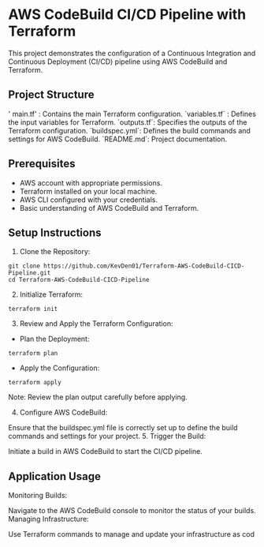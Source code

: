 # AWS CodeBuild CI/CD Pipeline with Terraform
This project demonstrates the configuration of a Continuous Integration and Continuous Deployment (CI/CD) pipeline using AWS CodeBuild and Terraform.

## Project Structure
' main.tf' : Contains the main Terraform configuration.
´variables.tf´ : Defines the input variables for Terraform.
´outputs.tf´: Specifies the outputs of the Terraform configuration.
´buildspec.yml´: Defines the build commands and settings for AWS CodeBuild.
´README.md´: Project documentation.
## Prerequisites
 - AWS account with appropriate permissions.
 -  Terraform installed on your local machine.
 - AWS CLI configured with your credentials.
 - Basic understanding of AWS CodeBuild and Terraform.
## Setup Instructions
1. Clone the Repository:
```
git clone https://github.com/KevDen01/Terraform-AWS-CodeBuild-CICD-Pipeline.git
cd Terraform-AWS-CodeBuild-CICD-Pipeline
```
2. Initialize Terraform:
```
terraform init
```
3. Review and Apply the Terraform Configuration:

 * Plan the Deployment:
```
terraform plan
```
* Apply the Configuration:
```
terraform apply
``` 
Note: Review the plan output carefully before applying.

4. Configure AWS CodeBuild:

Ensure that the buildspec.yml file is correctly set up to define the build commands and settings for your project.
5. Trigger the Build:

Initiate a build in AWS CodeBuild to start the CI/CD pipeline.
## Application Usage
Monitoring Builds:

Navigate to the AWS CodeBuild console to monitor the status of your builds.
Managing Infrastructure:

Use Terraform commands to manage and update your infrastructure as cod
